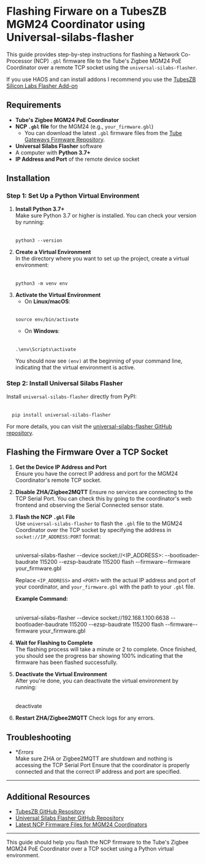# Flashing Firware on a TubesZB MGM24 Coordinator using Universal-silabs-flasher

This guide provides step-by-step instructions for flashing a Network Co-Processor (NCP) `.gbl` firmware file to the Tube's Zigbee MGM24 PoE Coordinator over a remote TCP socket using the `universal-silabs-flasher`.

If you use HAOS and can install addons I recommend you use the [TubesZB Silicon Labs Flasher Add-on](https://github.com/tube0013/tubeszb_addons/blob/main/tzb-silabs-flasher/DOCS.md)

## Requirements

- **Tube's Zigbee MGM24 PoE Coordinator**
- **NCP `.gbl` file** for the MGM24 (e.g., `your_firmware.gbl`)  
  - You can download the latest `.gbl` firmware files from the [Tube Gateways Firmware Repository](https://github.com/tube0013/tube_gateways/tree/main/models/current/tubeszb-efr32-MGM24/firmware/mgm24/ncp).
- **Universal Silabs Flasher** software
- A computer with **Python 3.7+**
- **IP Address and Port** of the remote device socket

## Installation

### Step 1: Set Up a Python Virtual Environment

1. **Install Python 3.7+**  
   Make sure Python 3.7 or higher is installed. You can check your version by running:
   ######  
       python3 --version

2. **Create a Virtual Environment**  
   In the directory where you want to set up the project, create a virtual environment:  
   ######  
       python3 -m venv env

3. **Activate the Virtual Environment**  
   - On **Linux/macOS**:  
   ######
       source env/bin/activate
   - On **Windows**:  
   ######
       .\env\Scripts\activate

   You should now see `(env)` at the beginning of your command line, indicating that the virtual environment is active.

### Step 2: Install Universal Silabs Flasher

Install `universal-silabs-flasher` directly from PyPI:  
   ######
      pip install universal-silabs-flasher

For more details, you can visit the [universal-silabs-flasher GitHub repository](https://github.com/NabuCasa/universal-silabs-flasher).

## Flashing the Firmware Over a TCP Socket

1. **Get the Device IP Address and Port**  
   Ensure you have the correct IP address and port for the MGM24 Coordinator's remote TCP socket.

2. **Disable ZHA/Zigbee2MQTT**
   Ensure no services are connecting to the TCP Serial Port. You can check this by going to the coordinator's web frontend and observing the Serial Connected sensor state.

3. **Flash the NCP `.gbl` File**  
   Use `universal-silabs-flasher` to flash the `.gbl` file to the MGM24 Coordinator over the TCP socket by specifying the address in `socket://IP_ADDRESS:PORT` format:  
   ######
      universal-silabs-flasher --device socket://<IP_ADDRESS>:<PORT> --bootloader-baudrate 115200 --ezsp-baudrate 115200 flash --firmware--firmware your_firmware.gbl

   Replace `<IP_ADDRESS>` and `<PORT>` with the actual IP address and port of your coordinator, and `your_firmware.gbl` with the path to your `.gbl` file.

   **Example Command:**  
   ######
      universal-silabs-flasher --device socket://192.168.1.100:6638 --bootloader-baudrate 115200 --ezsp-baudrate 115200 flash --firmware--firmware your_firmware.gbl

4. **Wait for Flashing to Complete**  
   The flashing process will take a minute or 2 to complete. Once finished, you should see the progress bar showing 100% indicating that the firmware has been flashed successfully.

5. **Deactivate the Virtual Environment**  
   After you're done, you can deactivate the virtual environment by running:  
   ######
      deactivate

6. **Restart ZHA/Zigbee2MQTT**
   Check logs for any errors.

## Troubleshooting

- **Errors*  
  Make sure ZHA or Zigbee2MQTT are shutdown and nothing is accessing the TCP Serial Port
  Ensure that the coordinator is properly connected and that the correct IP address and port are specified.

---

## Additional Resources

- [TubesZB GitHub Resository](https://github.com/tube0013/tube_gateways)
- [Universal Silabs Flasher GitHub Repository](https://github.com/NabuCasa/universal-silabs-flasher)
- [Latest NCP Firmware Files for MGM24 Coordinators](https://github.com/tube0013/tube_gateways/tree/main/models/current/tubeszb-efr32-MGM24/firmware/mgm24/ncp)

---

This guide should help you flash the NCP firmware to the Tube's Zigbee MGM24 PoE Coordinator over a TCP socket using a Python virtual environment.
